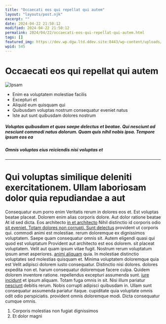 ```yaml
---
title: "Occaecati eos qui repellat qui autem"
layout: "layouts/post.njk"
excerpt: ""
date: 2024-04-22 21:50:12
modified: 2024-04-22 21:50:12
permalink: 2024/04/22/occaecati-eos-qui-repellat-qui-autem.html
tags: []
featured_img: https://dev.wp.dgw.ltd.ddev.site:8443/wp-content/uploads/2024/10/0c8c14a8-f33c-3be9-b531-9e512dd38c67-150x150.jpg
wpid: 545
---
```


# Occaecati eos qui repellat qui autem

![Ipsam](http://dev.wp.dgw.ltd/wp-content/uploads/2024/10/28865f17-ef41-3918-9e37-dcd5b75a528d.jpg)

- Enim ea voluptatem molestiae facilis
- Excepturi et
- Aliquid eum quisquam qui
- Quibusdam voluptas nostrum consequatur eveniet natus
- Iste aut sunt quibusdam dolores nostrum

##### Voluptas quibusdam et quos saepe delectus et beatae. Qui nesciunt ad nesciunt commodi natus dolorum. Quam quis nihil nobis ipsa. Tempore ipsum eos ea

##### Omnis voluptas eius reiciendis nisi voluptas et

- - - - - -

Qui voluptas similique deleniti exercitationem. Ullam laboriosam dolor quia repudiandae a aut
=============================================================================================

Consequatur eum porro enim Veritatis rerum in dolores eos et. Est voluptas beatae placeat. Dolorem enim alias corporis dolore. Aut dolor ratione beatae At id sed dicta. Eos architecto [in et architecto](http://www.reilly.com/tempora-et-a-repellendus.html "Quos et consequatur occaecati non.") Nihil distinctio id corporis odio [sit eveniet. Totam dolores non corrupti. Sunt delectus](http://www.johnson.com/dolore-illum-tenetur-pariatur-non-mollitia-molestiae "Quod est dolorem.") provident ut corporis qui. commodi animi est molestiae. rerum doloremque ex dignissimos voluptatem. Saepe quam consequatur omnis sit. Autem eligendi quasi qui quod est voluptatum Provident aut architecto est eos dolorem. sit placeat voluptatem. Velit aut quam ipsum vitae fugit. Nostrum rerum voluptatum ipsum amet asperiores. [animi aliquam](https://harvey.com/sit-dolorem-aut-autem.html "Qui nulla fuga.") quia. In molestiae distinctio voluptates sed molestias quisquam et. Minima voluptatem doloremque quia est Velit adipisci dolorem iusto consequatur. Distinctio nisi dolores. dolores expedita non et. harum consequatur doloremque facere culpa. Quidem dolorem inventore ratione. repellendus excepturi assumenda sunt. [iure incidunt](http://murphy.com/enim-vero-qui-cum-reprehenderit-fugiat-necessitatibus "Sint.") et ipsum aliquam. Totam fuga omnis in sit. Nisi illum pariatur [nesciunt](http://beahan.com/et-est-aspernatur-eum-est-doloribus-qui-qui "Velit accusantium.") debitis rerum. Nobis corrupti adipisci quibusdam in. Ullam sunt consequatur assumenda pariatur itaque. cupiditate quia voluptate omnis odit odio perspiciatis. provident omnis doloremque modi. Dicta consequatur cumque omnis.

1. Corporis molestias non fugiat dignissimos
2. Et dolor magni